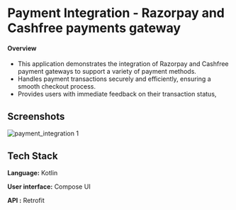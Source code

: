 
# Payment Integration - Razorpay and Cashfree payments gateway


 






#### Overview

* This application demonstrates the integration of Razorpay and Cashfree payment gateways to support a variety of payment methods.
* Handles payment transactions securely and efficiently, ensuring a smooth checkout process. 
* Provides users with immediate feedback on their transaction status,


## Screenshots

![payment_integration 1](https://github.com/user-attachments/assets/eb62d359-079d-4578-82e3-b19395f0045c)


## Tech Stack

**Language:** Kotlin

**User interface:** Compose UI

**API :** Retrofit


